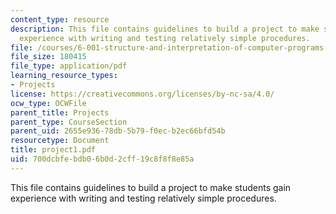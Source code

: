 ```yaml
---
content_type: resource
description: This file contains guidelines to build a project to make students gain
  experience with writing and testing relatively simple procedures.
file: /courses/6-001-structure-and-interpretation-of-computer-programs-spring-2005/700dcbfebdb06b0d2cff19c8f8f8e85a_project1.pdf
file_size: 180415
file_type: application/pdf
learning_resource_types:
- Projects
license: https://creativecommons.org/licenses/by-nc-sa/4.0/
ocw_type: OCWFile
parent_title: Projects
parent_type: CourseSection
parent_uid: 2655e936-78db-5b79-f0ec-b2ec66bfd54b
resourcetype: Document
title: project1.pdf
uid: 700dcbfe-bdb0-6b0d-2cff-19c8f8f8e85a
---
```

This file contains guidelines to build a project to make students gain experience with writing and testing relatively simple procedures.